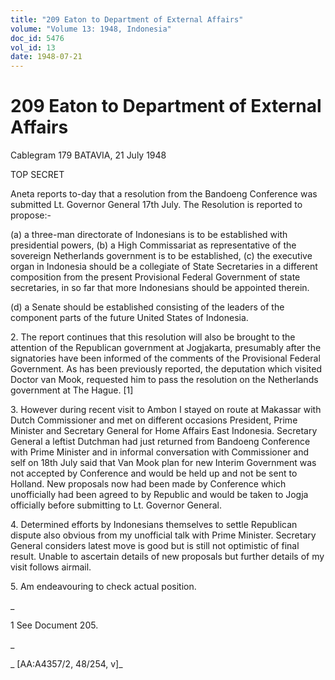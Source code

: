 ```yaml
---
title: "209 Eaton to Department of External Affairs"
volume: "Volume 13: 1948, Indonesia"
doc_id: 5476
vol_id: 13
date: 1948-07-21
---
```


# 209 Eaton to Department of External Affairs

Cablegram 179 BATAVIA, 21 July 1948

TOP SECRET

Aneta reports to-day that a resolution from the Bandoeng Conference was submitted Lt. Governor General 17th July. The Resolution is reported to propose:-

(a) a three-man directorate of Indonesians is to be established with presidential powers, (b) a High Commissariat as representative of the sovereign Netherlands government is to be established, (c) the executive organ in Indonesia should be a collegiate of State Secretaries in a different composition from the present Provisional Federal Government of state secretaries, in so far that more Indonesians should be appointed therein.

(d) a Senate should be established consisting of the leaders of the component parts of the future United States of Indonesia.

2\. The report continues that this resolution will also be brought to the attention of the Republican government at Jogjakarta, presumably after the signatories have been informed of the comments of the Provisional Federal Government. As has been previously reported, the deputation which visited Doctor van Mook, requested him to pass the resolution on the Netherlands government at The Hague. [1]

3\. However during recent visit to Ambon I stayed on route at Makassar with Dutch Commissioner and met on different occasions President, Prime Minister and Secretary General for Home Affairs East Indonesia. Secretary General a leftist Dutchman had just returned from Bandoeng Conference with Prime Minister and in informal conversation with Commissioner and self on 18th July said that Van Mook plan for new Interim Government was not accepted by Conference and would be held up and not be sent to Holland. New proposals now had been made by Conference which unofficially had been agreed to by Republic and would be taken to Jogja officially before submitting to Lt. Governor General.

4\. Determined efforts by Indonesians themselves to settle Republican dispute also obvious from my unofficial talk with Prime Minister. Secretary General considers latest move is good but is still not optimistic of final result. Unable to ascertain details of new proposals but further details of my visit follows airmail.

5\. Am endeavouring to check actual position.

_

1 See Document 205.

_

_ [AA:A4357/2, 48/254, v]_
